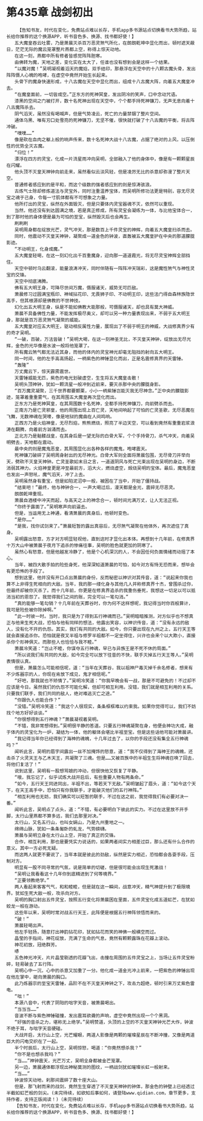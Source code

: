 # 第435章 战剑初出
        【告知书友，时代在变化，免费站点难以长存，手机app多书源站点切换看书大势所趋，站长给你推荐的这个换源APP，听书音色多、换源、找书都好使！】
       五大魔皇吞云吐雾，乃是萧晨灭杀百万恶灵煞气所化，在朗朗乾坤中显化而出，顿时遮天蔽日，茫茫无际的魔云笼罩整片燕都上空，称得上惊天动地。
       在这一刻，燕都中所有修者皆感觉阵阵胆寒。
       由佛转为魔，天地之差，变化实在太大了，任谁也没有想到会是这样一个结果。
       “以魔对魔！”吴明凝视着滔天的魔焰，双手结印，那悬浮在天空中的十八颗古魔头骨，发出阵阵慑人心魄的咆哮，在虚空中竟然开始生长起来。
       头骨下的魔身快速形成，十八古魔在天空中显化而出，组成十八古魔大阵，向着五大魔皇冲去。
       “在魔皇面前，一切皆成空。”正东方的死神冥皇，发出阴冷的笑声，口中念动咒语。
       漆黑的空间之门被打开，数十名死神出现在天空中，个个都手持死神镰刀，无声无息向着十八古魔阵杀去。
       阴气滔天，虽然没有喝喊声，但是气势凌云，死亡的力量禁锢了整片空间。
       通体乌黑、唯有刃口处雪亮的死神镰刀，无坚不催，很快就打破了十八古魔的平衡，将古阵冲破。
       “噗噗……”
       像是砍在血肉之躯上般的响声传来，数十名死神大战十八古魔，占据了绝对的上风，以压倒性的优势全灭古魔。
       “归位！”
       漂浮在四方的灵宝，化成一片流星雨冲向吴明，全部融入了他的身体中，像是有一颗颗星辰在闪耀。
       他头顶不灭皇天神钟向前走来，虽然看似云淡风轻，但是凌厉无比的杀意却弥漫了整片天空。
       普通修者感应到的是平和，而这个级数的强者感应到的则是惊涛骇浪。
       古炼气士除却修炼道法与灵宝外，同时注重温养宝体，而吴明所修功法更是特别，容无尽灵宝之魂于己身，令每一寸肌体都有不可想象之力量。
       他所打出的灵宝，纵然在外面毁灭，但是只要体内灵宝器魂不灭，依然可以重现。
       当然，他还没有到达圆满之境，若是真正修成，所有灵宝会凝练为一体，与比他宝体合一，到了那时他的身体便是最为可怕的至宝，纵然毁灭后也会再生。
       刷刷刷
       吴明周身都在绽放光芒，灵气冲天，那是数百上千件灵宝的神辉，向着五大魔皇扫杀而去。
       同时，他震动不灭皇天神钟，凝聚成一道金色的钟波，直轰被五大魔皇护在中央的那道朦胧影迹。
       “不动明王，化身成魔。”
       五大魔皇轻喝，在这一刻幻化出千百重魔身，迎向那一道道霞光，将无尽灵宝神辉全部挡住。
       天空中顿时乌云翻滚，能量浪涛冲天，同时伴随有一阵阵冲天瑞彩，这是魔性煞气与神性灵宝的交锋。
       天空中彻底沸腾。
       佛有五大明王身，可降尽世间万魔，慑服诸天，威势无可匹敌。
       萧晨修习过圆满宝瓶印、神域拈花印、无畏狮子印、不动明王印，这些法门得自森林族隐世高手，但其根源却是佛教的不世神技。
       幻化出五大明王身，纵是不能如佛教大能那般，可慑服诸天，却也具有莫大神威。
       萧晨不具备佛性力量，不能发挥极尽奥义，却可以另一种力量表现出来，不弱于五大明王身，那就是百万恶灵煞气凝聚的威能。
       五大魔皇对应五大明王，驱动相反属性力量，展现出了不弱于明王的神威，大战修真界少有的奇才吴明。
       “一破，百破，万法皆破！”吴明大喝，在这一刻神圣无比，不灭皇天神钟，绽放出无尽光辉，金色的光华像是水波一般将他笼罩了。
       所有魔云煞气都无法近其身，而他的体内的灵宝神光却毫无阻挡的射向五大明王。
       同一时间，他的左手高高扬起，一柄紫色的神锤显化而出，正是名震修真界的天雷锤。
       “轰隆”
       万丈魔云下，惊天霹雳震世。
       天雷锤威能无匹，紫色的电光划破虚空，生生将五大魔皇击散！
       吴明头顶神钟，犹如一颗流星一般冲到近前来，要灭杀那中央的朦胧身影。
       “百万魔灵凝聚，三千世界都要颤栗，小小一柄紫锤岂能灭我无尽神念。”正中央的朦胧影迹，笼罩着重重雾气，在其周围五大魔皇再次显化而出。
       正东方乃是死神冥皇，在其周围数十名死神，全都手持死神镰刀，向前劈杀而去。
       正南方乃是亡灵邪皇，他的周围出现上百亡灵，天地间响起了可怕的亡灵圣歌，无尽恶魔在飞舞，无数神魂在哭嚎，像是地狱的魔曲在人间鸣响。
       正西方乃是火焰神皇，无尽烈焰，熊熊燃烧，照亮了半边天空，可以看到竟然有重重岩浆浪涛在翻腾，向着前方汹涌而去。
       正北方乃是骷髅战皇，在其身后是一望无际的白骨大军，个个手持骨刀，杀气冲天，向着吴明劈去，天地都在震动。
       最中央的则是魔鬼恶皇，其周围显化出各种各样的魔鬼，咆哮震天。
       死神镰刀破碎了吴明周身射出的无尽神光。白骨大军则全面将萧晨包围，无尽骨刀并举向天，劈砍不灭皇天神钟。亡灵圣歌如末日之言，一道道阴风与死亡光束出现在吴明的身边，不断消弱其神力。火焰神皇更是冲至最前方，滔大火，燃烧虚空，煅烧吴明的宝体。最后，魔鬼恶皇也发出一声怒吼，魔气滔天，冲了上去。
       吴明虽然身有重宝，但是如陷泥沼中一般，被困在了当中，开始了僵持战。
       “结束吧！”最终，他与神钟合一，一声大喝过后，漫天都是金光，震碎无尽恶灵。
       朗朗乾坤重现。
       萧晨自酒楼中冲天而起，与高天之上的神念合一，顿时间光满万丈，让人无法正视。
       “你终于露面了。”吴明寒声向前逼去。
       但是，当运用无上神通，看清萧晨的真身后，他顿时变色。
       “是你……”
       “是我，找你试剑来了。”萧晨短暂的露出真容后，无尽煞气凝聚在他体外，再次遮住了真身。
       吴明露出怒意，方才对方明显轻视他，直到这时才显化出本体。再想到十几年前，在修真界十万大山中被萧晨于夜月下追杀的惨痛往事，吴明的脸色就更加的阴寒了。
       虽然心有怒意，但是他越发冷静了，他是个心机深沉的人，不会因任何负面情绪而动摇了本心。
       当年，被四大散手拍的险些身死，他深深知道萧晨的可怕，如今对方有恃无恐而来，想毕会有更恐怖的手段了。
       想到这里，他并没有开口点出萧晨的身份，反而秘密以神识对其传音，道：“说起来你我也算不上非得生死相向的大敌。当年，我的那一缕化身与其他几人并称修真界十杰，曾围杀过你，但最终却被你灭杀了。而十几年前，你更是在修真界追杀的我重伤垂死，我想这一切足以可以抵消当初的恩怨了。我觉得我们之间的账，完全可以一笔勾消。”
       “真的能够一笔勾销？十几年前在天葬谷时，你为何不这样想呢，我记得当时你百般算计，我可是险些被你除掉啊。”
       “此一时彼一时。当时，我只是为了得到五行神魂而已。”吴明暗暗推测，对方似乎也不想真正与他来生死大战，恐怕与他有同样的想法，他露出笑容，以神识传音，道：“没有永远的敌人，没有化不开的仇怨。其实，我们有共同的大敌。如今，你只要出现在九州之上，五行天王等就会直接追杀你。恐怕就是夜叉半祖与修罗半祖都不一定坐得住，兴许也会来个以大欺小，直接杀你个形神俱灭。而那些人也恰恰与我不睦。”
       萧晨冷笑道：“岂止不睦，你谋夺五行神魂，早已与异族王是不死不休的局面。”
       “所以说我们有共同的大敌，如今完全可以放下往昔的不快，联手灭掉五行天王等人。”吴明表情很认真。
       但是，萧晨怎么可能相信呢，道：“当年在天葬谷，我以祖神尸毒灭掉千余名修者，想来有不少炼器宗的人，你现在肯放下成见，鬼才相信呢。”
       “好吧，那我就也不矫情了。”吴明冷笑道：“你我早晚会有一战，那是不可避免的！不过却不应该是今日。虽然我们的仇怨不可能化解，但却可相互利用。没错，我们就是相互利用的关系。只要我们联手，我们共同的敌人，绝对难逃灭亡之途。”
       “你跟仇人也能合作？”
       “没错。”吴明冷笑道：“我这个人很现实，条条框框难以约束我。如果你觉得可以，我们不妨找个地方好好谈谈。”
       “你很想得到五行神魂？”萧晨凝视着吴明。
       “不错，我非常想得到。”吴明很平静的答道。只要五行神魂凝聚在身，他便会神功大成，融于体内的灵宝化为一炉，凝结为一体，他的躯体会堪比半祖至宝。但是这些话他可能对萧晨讲。
       “我记得当年你已经得到了海神的魂魄，十几年过去了，以你的手段还没有集全五行神魂吗？”
       闻听此言，吴明的眉宇间露出一丝不加掩饰的怒意，道：“我不仅得到了海神王的魂魄，还击杀了火灵天王与乙木天王，共凝聚了三魂。但是……又被百族中的半祖生生将神魂召唤了回去，将他们复活了！”
       说到这里，吴明有一股想骂娘的冲动，但很快他又恢复了平静。
       “哦，我忘记了，似乎试炼大战开启后，有些重要人物有两条命。”
       “如今，五行天王同进同出，半祖不出，等若天下无敌。”吴明皱起了眉头，道：“如今这个天下，在天王高手中，恐怕只有你我联手，才能破灭他们的五行神阵。”
       “相互利用也无妨，我们确实可以短暂的联手，不过在这之前，我觉得我们有必要对决一番。”
       闻听此言，吴明点了点头，道：“不错，有必要明白下彼此的实力。不过在这里放不开手脚，太行山里燕都不算多远，我们去那里对决。”
       太行山，又名五行山，也叫女娲山，乃是九州重地之一。
       绵绵山脉，犹如一条条匐卧的虬龙，气势磅礴。
       萧晨与吴明立身在太行山上空，开始了真正的交锋。
       合作，相互利用，那也是要凭实力说话的，如果两者间实力相差过巨，那么还有什么合作的意义。其中一方必死无疑。
       而这两人就更不要说了，当年本就是彼此的劲敌，纵然是实力相近，恐怕都会各耍手段，压制对方。
       明显有一股不同寻常的气氛，说是简单的切磋，但是很可能会出现生死激战！
       “吴明让我看看这十几年你到底精进到了何等境界。”
       “正要领教绝学。”
       两人看起来客客气气，和和睦睦，但是就在这一瞬间，战意冲天，精气神提升到了极限境界。犹如生死大敌一般，攻杀向对方。
       吴明的胸口射出五件灵宝，按照五行变化将萧晨困在里面，五件灵宝化成五道虹芒，在犹如蛟龙一般在游动。
       这些年以来，吴明时常对战五行天王，此阵便是根据五行神阵领悟而来的。
       “破！”
       萧晨轻喝出声。
       他左手轻扬，随意打出神韵拈花印，犹如拈花而笑的神佛一般横空而过。
       晶莹的手指间，神花绽放，充满了生命的气息，竟然有颗颗露珠在花瓣上滚动。
       神花初放，冠绝群芳。
       哧
       五色神光冲天，片片晶莹剔透的花瓣飞出，击撞在周围的五件灵宝之上，当场让五件灵宝粉碎，轻易破去了五行阵。
       吴明心中一沉，心中的杀意又加重了一分。他化成一道金光冲上前来，一把紫色的神锤出现在他左掌中，砸向萧晨的胸口。
       此乃炼器宗的至宝天雷锤，品阶不在不灭皇天神钟之下，攻击力超绝，顿时引来万丈紫色雷电。
       “咄！”
       本源八音中，代表了阴阳的咄字天音，被萧晨喝出。
       “当当当……”
       音波不断与紫色神锤碰撞，发出震耳欲聋的声响，虚空中竟然出现一个个黑洞。
       “好强的音杀之力，堪称无上绝学。”吴明赞道，头顶的上空的不灭皇天神钟光芒大作，钟波不绝于耳，与咄字天音硬碰。
       大战开启，太行山上空，光芒耀眼，两道人影像是两颗的璀璨星辰在不断冲撞，又像是两道巨大的闪电交织在了一起。
       半个时辰后，太行山上空，吴明惊怒，喝道：“你竟然想杀我？”
       “你不是也想杀我吗？”
       “当……”神钟震天，光芒万丈，吴明全身都被金芒笼罩。
       另一边，萧晨通体都浮现出神秘莫测的图纹，一柄战剑犹如璀璨长虹一般射来。
       “当……”
       钟波惊天动地，刹那间震碎了数十座大山。
       但是，那飞射而来的战剑，竟然生生穿透了不灭皇天神钟的钟体，那金色的钟壁上已经透过半截如虹芒般的剑尖。(未完待续，如欲知后事如何，请登陆www.qidian.com，章节更多，支持作者，支持正版阅读！)（未完待续）
       【告知书友，时代在变化，免费站点难以长存，手机app多书源站点切换看书大势所趋，站长给你推荐的这个换源APP，听书音色多、换源、找书都好使！】
